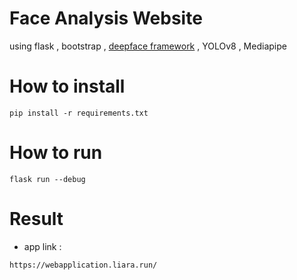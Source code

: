 # Face Analysis Website

using flask , bootstrap , [deepface framework](https://github.com/serengil/deepface) , YOLOv8 , Mediapipe


# How to install 

```
pip install -r requirements.txt
```

# How to run 
```
flask run --debug 
```

# Result 


+ app link :
```
https://webapplication.liara.run/
```
